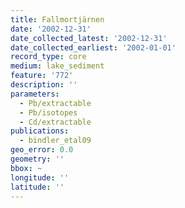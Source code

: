 ```yaml
---
title: Fallmortjärnen
date: '2002-12-31'
date_collected_latest: '2002-12-31'
date_collected_earliest: '2002-01-01'
record_type: core
medium: lake_sediment
feature: '772'
description: ''
parameters:
  - Pb/extractable
  - Pb/isotopes
  - Cd/extractable
publications:
  - bindler_etal09
geo_error: 0.0
geometry: ''
bbox: ~
longitude: ''
latitude: ''
---
```

